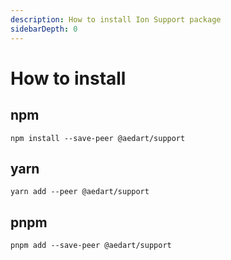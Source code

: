 ```yaml
---
description: How to install Ion Support package
sidebarDepth: 0
---
```


# How to install

## npm

```bash:no-line-numbers
npm install --save-peer @aedart/support
```

## yarn

```bash:no-line-numbers
yarn add --peer @aedart/support
```

## pnpm

```bash:no-line-numbers
pnpm add --save-peer @aedart/support
```